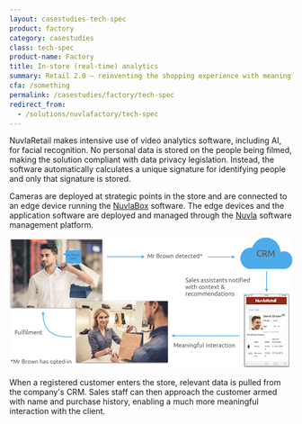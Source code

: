 ```yaml
---
layout: casestudies-tech-spec
product: factory
category: casestudies
class: tech-spec
product-name: Factory
title: In-store (real-time) analytics
summary: Retail 2.0 — reinventing the shopping experience with meaningful insights.
cfa: /something
permalink: /casestudies/factory/tech-spec
redirect_from:
  - /solutions/nuvlafactory/tech-spec
---
```


NuvlaRetail makes intensive use of video analytics software, including AI, for facial recognition. No personal data is stored on the people being filmed, making the solution compliant with data privacy legislation. Instead, the software automatically calculates a unique signature for identifying people and only that signature is stored.

Cameras are deployed at strategic points in the store and are connected to an edge device running the [NuvlaBox](https://sixsq.com/products-and-services/nuvlabox/overview) software. The edge devices and the application software are deployed and managed through the [Nuvla](/products-and-services/nuvla/overview) software management platform.


![NuvlaRetail](/img/content/nuvlaretail/nuvlaretail-real-time.png "NuvlaRetail")

When a registered customer enters the store, relevant data is pulled from the company's CRM. Sales staff can then approach the customer armed with name and purchase history, enabling a much more meaningful interaction with the client.
